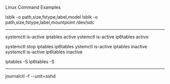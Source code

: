 Linux Command Examples

lsblk -o path,size,fstype,label,model
lsblk -o path,size,fstype,label,mountpoint /dev/sdc
*************************************
systemctl is-active iptables
active
ystemctl is-active ip6tables
active

systemctl stop iptables ip6tables
ystemctl is-active iptables
inactive
systemctl is-active ip6tables
inactive

iptables -S
ip6tables -S
*************************************
journalctl -f --unit=sshd

